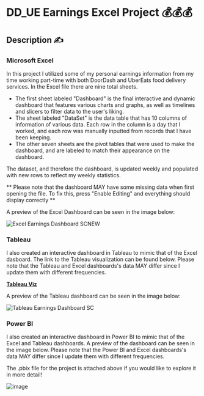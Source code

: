 # DD_UE Earnings Excel Project 💰💰💰

## Description ✍️

### Microsoft Excel
In this project I utilized some of my personal earnings information from my time working part-time with both DoorDash and UberEats food delivery services. In the Excel file there are nine total sheets. 
- The first sheet labeled "Dashboard" is the final interactive and dynamic dashboard that features various charts and graphs, as well as timelines and slicers to filter data to the user's liking.
- The sheet labeled "DataSet" is the data table that has 10 columns of information of various data. Each row in the column is a day that I worked, and each row was manually inputted from records that I have been keeping.
- The other seven sheets are the pivot tables that were used to make the dashboard, and are labeled to match their appearance on the dashboard.

The dataset, and therefore the dashboard, is updated weekly and populated with new rows to reflect my weekly statistics.

** Please note that the dashboard MAY have some missing data when first opening the file. To fix this, press "Enable Editing" and everything should display correctly **

A preview of the Excel Dashboard can be seen in the image below:


![Excel Earnings Dashboard SCNEW](https://github.com/Justinmenn/Portfolio/assets/144073281/fd8e1485-5aa9-4f4c-a11e-0e079f3d9a03)






### Tableau
I also created an interactive dashboard in Tableau to mimic that of the Excel dasboard. The link to the Tableau visualization can be found below. Please note that the Tableau and Excel dashboards's data MAY differ since I update them with different frequencies.

[**Tableau Viz**](https://public.tableau.com/app/profile/justin.menninger/viz/EarningsDashboard_16975126097500/EarningsDashboard)

A preview of the Tableau dashboard can be seen in the image below:

![Tableau Earnings Dashboard SC](https://github.com/Justinmenn/Portfolio/assets/144073281/35d0b953-51d2-4c1f-ab5e-f092a56092e5)

### Power BI

I also created an interactive dashboard in Power BI to mimic that of the Excel and Tableau dashboards. A preview of the dashboard can be seen in the image below. Please note that the Power BI and Excel dashboards's data MAY differ since I update them with different frequencies. 

The .pbix file for the project is attached above if you would like to explore it in more detail!

![image](https://github.com/Justinmenn/Portfolio/assets/144073281/e057693d-999d-4b35-b8d4-6cada0a663ed)
